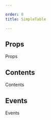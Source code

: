 ```yaml
---

order: 0
title: SimpleTable

---
```

 
## Props
 
Props
 
## Contents
 
Contents
 
## Events
 
Events
 
